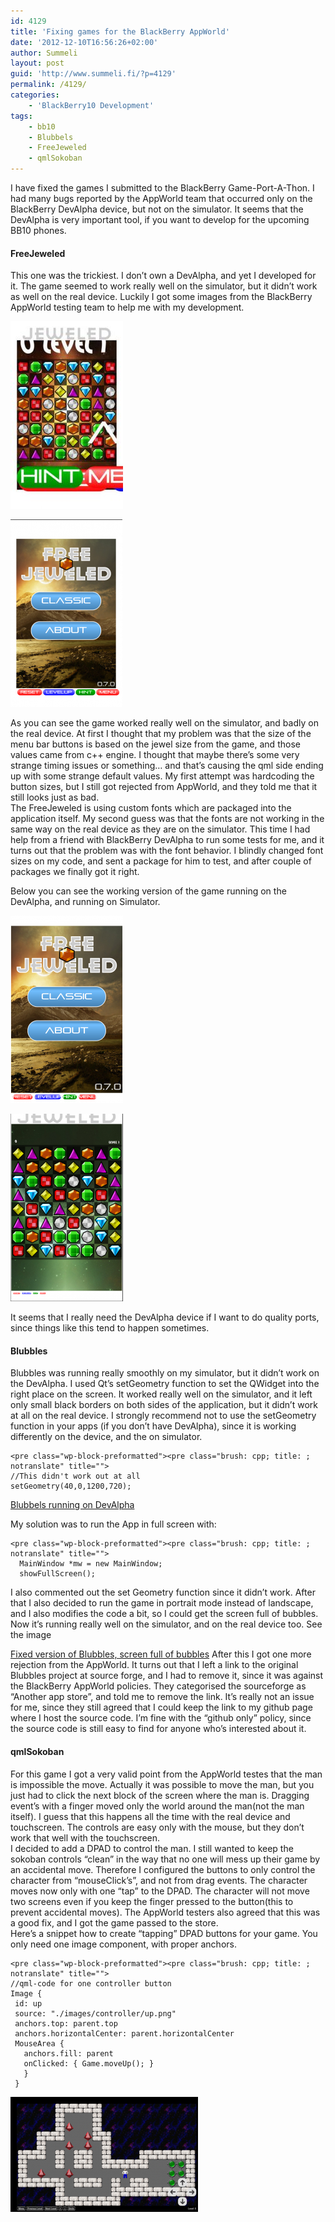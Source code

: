 ```yaml
---
id: 4129
title: 'Fixing games for the BlackBerry AppWorld'
date: '2012-12-10T16:56:26+02:00'
author: Summeli
layout: post
guid: 'http://www.summeli.fi/?p=4129'
permalink: /4129/
categories:
    - 'BlackBerry10 Development'
tags:
    - bb10
    - Blubbels
    - FreeJeweled
    - qmlSokoban
---
```


I have fixed the games I submitted to the BlackBerry Game-Port-A-Thon. I had many bugs reported by the AppWorld team that occurred only on the BlackBerry DevAlpha device, but not on the simulator. It seems that the DevAlpha is very important tool, if you want to develop for the upcoming BB10 phones.

#### FreeJeweled

This one was the trickiest. I don’t own a DevAlpha, and yet I developed for it. The game seemed to work really well on the simulator, but it didn’t work as well on the real device. Luckily I got some images from the BlackBerry AppWorld testing team to help me with my development.

![FreeJeweled running on DevAlpha device. Screen shot provided by BlackBerry Appworld team](/jekyll-export/wp-content/uploads/2012/12/freeJeweledBug1-180x300.jpg)

![FreeJeweled running on simulator](/jekyll-export/wp-content/uploads/2012/12/free_jeweled_bug_simulator-179x300.png)

As you can see the game worked really well on the simulator, and badly on the real device. At first I thought that my problem was that the size of the menu bar buttons is based on the jewel size from the game, and those values came from c++ engine. I thought that maybe there’s some very strange timing issues or something… and that’s causing the qml side ending up with some strange default values. My first attempt was hardcoding the button sizes, but I still got rejected from AppWorld, and they told me that it still looks just as bad.  
The FreeJeweled is using custom fonts which are packaged into the application itself. My second guess was that the fonts are not working in the same way on the real device as they are on the simulator. This time I had help from a friend with BlackBerry DevAlpha to run some tests for me, and it turns out that the problem was with the font behavior. I blindly changed font sizes on my code, and sent a package for him to test, and after couple of packages we finally got it right.  
  
Below you can see the working version of the game running on the DevAlpha, and running on Simulator.

![FreeJeweled running on Dev Alpha](/jekyll-export/wp-content/uploads/2012/12/freejeweled_working_device-180x300.png)

![Working version of FreeJeweled runnin on simulator](/jekyll-export/wp-content/uploads/2012/12/free_jeweled_working_simulator-180x300.png)

It seems that I really need the DevAlpha device if I want to do quality ports, since things like this tend to happen sometimes.

#### Blubbles

Blubbles was running really smoothly on my simulator, but it didn’t work on the DevAlpha. I used Qt’s setGeometry function to set the QWidget into the right place on the screen. It worked really well on the simulator, and it left only small black borders on both sides of the application, but it didn’t work at all on the real device. I strongly recommend not to use the setGeometry function in your apps (if you don’t have DevAlpha), since it is working differently on the device, and the on simulator.

```
<pre class="wp-block-preformatted"><pre class="brush: cpp; title: ; notranslate" title="">
//This didn't work out at all
setGeometry(40,0,1200,720);

```

[Blubbels running on DevAlpha](/wp-content/uploads/2012/12/blubbels_bug.jpg) 
  

My solution was to run the App in full screen with:

```
<pre class="wp-block-preformatted"><pre class="brush: cpp; title: ; notranslate" title="">
  MainWindow *mw = new MainWindow;
  showFullScreen();
```

  
I also commented out the set Geometry function since it didn’t work. After that I also decided to run the game in portrait mode instead of landscape, and I also modifies the code a bit, so I could get the screen full of bubbles. Now it’s running really well on the simulator, and on the real device too. See the image

[Fixed version of Blubbles, screen full of bubbles](/jekyll-export/wp-content/uploads/2012/12/blubbles_working-183x300.png)
After this I got one more rejection from the AppWorld. It turns out that I left a link to the original Blubbles project at source forge, and I had to remove it, since it was against the BlackBerry AppWorld policies. They categorised the sourceforge as “Another app store”, and told me to remove the link. It’s really not an issue for me, since they still agreed that I could keep the link to my github page where I host the source code. I’m fine with the “github only” policy, since the source code is still easy to find for anyone who’s interested about it.

#### qmlSokoban

For this game I got a very valid point from the AppWorld testes that the man is impossible the move. Actually it was possible to move the man, but you just had to click the next block of the screen where the man is. Dragging event’s with a finger moved only the world around the man(not the man itself). I guess that this happens all the time with the real device and touchscreen. The controls are easy only with the mouse, but they don’t work that well with the touchscreen.  
I decided to add a DPAD to control the man. I still wanted to keep the sokoban controls “clean” in the way that no one will mess up their game by an accidental move. Therefore I configured the buttons to only control the character from “mouseClick’s”, and not from drag events. The character moves now only with one “tap” to the DPAD. The character will not move two screens even if you keep the finger pressed to the button(this to prevent accidental moves). The AppWorld testers also agreed that this was a good fix, and I got the game passed to the store.  
Here’s a snippet how to create “tapping” DPAD buttons for your game. You only need one image component, with proper anchors.

```
<pre class="wp-block-preformatted"><pre class="brush: cpp; title: ; notranslate" title="">
//qml-code for one controller button
Image {
 id: up
 source: "./images/controller/up.png"
 anchors.top: parent.top
 anchors.horizontalCenter: parent.horizontalCenter
 MouseArea {
   anchors.fill: parent
   onClicked: { Game.moveUp(); }
   }
 }
```

![qlmSokoban with D-PAD<](/jekyll-export/wp-content/uploads/2012/12/qmlSokoban-300x184.png)